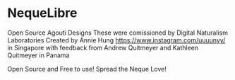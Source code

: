 # NequeLibre
 Open Source Agouti Designs
These were comissioned by Digital Naturalism Laboratories
Created by Annie Hung https://www.instagram.com/uuuunyy/ in Singapore
with feedback from Andrew Quitmeyer and Kathleen Quitmeyer in Panama

Open Source and Free to use! Spread the Neque Love!